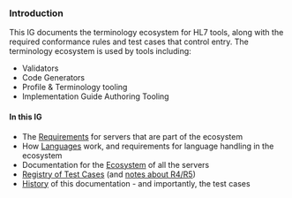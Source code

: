 
### Introduction

This IG documents the terminology ecosystem for HL7 tools, along with the required 
conformance rules and test cases that control entry. The terminology ecosystem is used 
by tools including:

* Validators
* Code Generators
* Profile & Terminology tooling
* Implementation Guide Authoring Tooling

#### In this IG

* The [Requirements](requirements.html) for servers that are part of the ecosystem 
* How [Languages](languages.html) work, and requirements for language handling in the ecosystem
* Documentation for the [Ecosystem](ecosystem.html) of all the servers
* [Registry of Test Cases](testcases.html) (and [notes about R4/R5](r4.html))
* [History](history.html) of this documentation - and importantly, the test cases 

